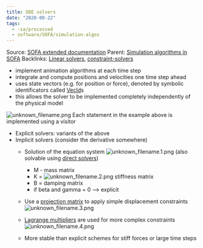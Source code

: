 ```yaml
---
title: ODE solvers
date: "2020-08-22"
tags:
  - -sa/processed
  - software/SOFA/simulation-algos
---
```


Source: [SOFA extended documentation](sofa-extended-documentation.md)
Parent: [Simulation algorithms in SOFA](simulation-algorithms-in-sofa.md)
Backlinks: [Linear solvers](linear-solvers.md), [constraint-solvers](constraint-solvers.md)

*   implement animation algorithms at each time step
*   integrate and compute positions and velocities one time step ahead
*   uses state vectors (e.g. for position or force), denoted by symbolic identificators called [VecId](vecid.md)s
*   this allows the solver to be implemented completely independently of the physical model

![unknown_filename.png](./_resources/ODE_solvers.resources/unknown_filename.png)
Each statement in the example above is implemented using a visitor

*   Explicit solvers: variants of the above
*   Implicit solvers (consider the derivative somewhere)
    *   Solution of the equation system
        ![unknown_filename.1.png](./_resources/ODE_solvers.resources/unknown_filename.1.png)
        (also solvable using [direct solvers](direct-solvers.md))
        *   M - mass matrix
        *   K = ![unknown_filename.2.png](./_resources/ODE_solvers.resources/unknown_filename.2.png) stiffness matrix
        *   B = damping matrix
        *   if beta and gamma = 0 --> explicit
    *   Use a [projection matrix](projection-matrix.md) to apply simple displacement constraints
        ![unknown_filename.3.png](./_resources/ODE_solvers.resources/unknown_filename.3.png)
        
    *   [Lagrange multipliers](http://www.evernote.com/shard/s484/nl/217355218/d3ac75ba-fe8e-4ef2-bc5f-2fe53d54d4c0) are used for more complex constraints
        ![unknown_filename.4.png](./_resources/ODE_solvers.resources/unknown_filename.4.png)
        
    *   More stable than explicit schemes for stiff forces or large time steps

